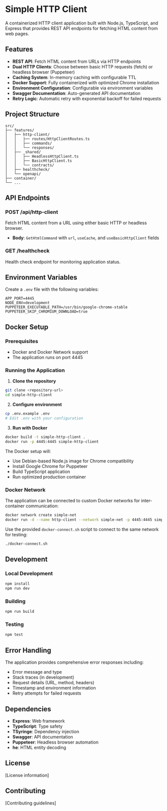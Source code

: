 # Simple HTTP Client

A containerized HTTP client application built with Node.js, TypeScript, and Express that provides REST API endpoints for fetching HTML content from web pages.

## Features

- **REST API**: Fetch HTML content from URLs via HTTP endpoints
- **Dual HTTP Clients**: Choose between basic HTTP requests (fetch) or headless browser (Puppeteer)
- **Caching System**: In-memory caching with configurable TTL
- **Docker Support**: Fully containerized with optimized Chrome installation
- **Environment Configuration**: Configurable via environment variables
- **Swagger Documentation**: Auto-generated API documentation
- **Retry Logic**: Automatic retry with exponential backoff for failed requests

## Project Structure

```
src/
├── features/
│   ├── http-client/
│   │   ├── routes/HttpClientRoutes.ts
│   │   ├── commands/
│   │   └── responses/
│   ├── _shared/
│   │   ├── HeadlessHttpClient.ts
│   │   ├── BasicHttpClient.ts
│   │   └── contracts/
│   ├── healthcheck/
│   └── openapi/
├── container/
└── ...
```

## API Endpoints

### POST /api/http-client
Fetch HTML content from a URL using either basic HTTP or headless browser.
- **Body**: `GetHtmlCommand` with `url`, `useCache`, and `useBasicHttpClient` fields

### GET /healthcheck
Health check endpoint for monitoring application status.

## Environment Variables

Create a `.env` file with the following variables:

```env
APP_PORT=4445
NODE_ENV=development
PUPPETEER_EXECUTABLE_PATH=/usr/bin/google-chrome-stable
PUPPETEER_SKIP_CHROMIUM_DOWNLOAD=true
```

## Docker Setup

### Prerequisites
- Docker and Docker Network support
- The application runs on port 4445

### Running the Application

1. **Clone the repository**
```bash
git clone <repository-url>
cd simple-http-client
```

2. **Configure environment**
```bash
cp .env.example .env
# Edit .env with your configuration
```

3. **Run with Docker**
```bash
docker build -t simple-http-client .
docker run -p 4445:4445 simple-http-client
```

The Docker setup will:
- Use Debian-based Node.js image for Chrome compatibility
- Install Google Chrome for Puppeteer
- Build TypeScript application
- Run optimized production container

### Docker Network

The application can be connected to custom Docker networks for inter-container communication:

```bash
docker network create simple-net
docker run -d --name http-client --network simple-net -p 4445:4445 simple-http-client:latest
```

Use the provided `docker-connect.sh` script to connect to the same network for testing:

```bash
./docker-connect.sh
```

## Development

### Local Development
```bash
npm install
npm run dev
```

### Building
```bash
npm run build
```

### Testing
```bash
npm test
```

## Error Handling

The application provides comprehensive error responses including:
- Error message and type
- Stack traces (in development)
- Request details (URL, method, headers)
- Timestamp and environment information
- Retry attempts for failed requests

## Dependencies

- **Express**: Web framework
- **TypeScript**: Type safety
- **TSyringe**: Dependency injection
- **Swagger**: API documentation
- **Puppeteer**: Headless browser automation
- **he**: HTML entity decoding

## License

[License information]

## Contributing

[Contributing guidelines]
